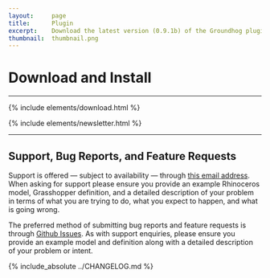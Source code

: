 ```yaml
---
layout:     page
title:      Plugin
excerpt:    Download the latest version (0.9.1b) of the Groundhog plugin for Grasshopper.
thumbnail:  thumbnail.png
---
```


# Download and Install

---

{% include elements/download.html %}

{% include elements/newsletter.html %}

---

## Support, Bug Reports, and Feature Requests

Support is offered — subject to availability — through [this email address](mailto:groundhog@philipbelesky.com). When asking for support please ensure you provide an example Rhinoceros model, Grasshopper definition, and a detailed description of your problem in terms of what you are trying to do, what you expect to happen, and what is going wrong.

The preferred method of submitting bug reports and feature requests is through [Github Issues](https://github.com/philipbelesky/groundhog/issues). As with support enquiries, please ensure you provide an example model and definition along with a detailed description of your problem or intent.

{% include_absolute ../CHANGELOG.md %}
